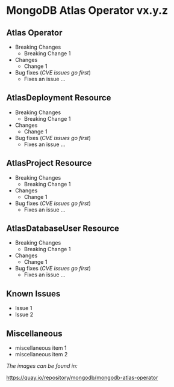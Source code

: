 
# MongoDB Atlas Operator vx.y.z

## Atlas Operator

* Breaking Changes
    * Breaking Change 1
* Changes
    * Change 1
* Bug fixes (*CVE issues go first*)
    * Fixes an issue ...


## AtlasDeployment Resource
* Breaking Changes
    * Breaking Change 1
* Changes
    * Change 1
* Bug fixes (*CVE issues go first*)
    * Fixes an issue ...

## AtlasProject Resource
* Breaking Changes
    * Breaking Change 1
* Changes
    * Change 1
* Bug fixes (*CVE issues go first*)
    * Fixes an issue ...

## AtlasDatabaseUser Resource

* Breaking Changes
    * Breaking Change 1
* Changes
    * Change 1
* Bug fixes (*CVE issues go first*)
    * Fixes an issue ...

## Known Issues
* Issue 1
* Issue 2

## Miscellaneous
* miscellaneous item 1
* miscellaneous item 2

*The images can be found in:*

https://quay.io/repository/mongodb/mongodb-atlas-operator
